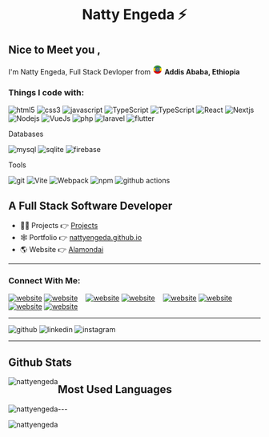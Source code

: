 <h1 align='center'>Natty Engeda ⚡</h1>
<h2>Nice to Meet you , <br></h2>
<p>I'm Natty Engeda, Full Stack Devloper from <img src="./logos/ethiopia-2.png" width="20" /> <b>Addis Ababa, Ethiopia</b></p>

<h3>Things I code with: </h3>
<p>
<img alt="html5" src="https://img.shields.io/badge/-HTML5-E34F26?style=flat-square&logo=html5&logoColor=white" />
<img alt="css3" src="https://img.shields.io/badge/-CSS3-2088F2?style=flat-square&logo=css3&logoColor=white" />
<img alt="javascript" src="https://img.shields.io/badge/-JavaScript-2088F2?style=flat-square&logo=Javascript&logoColor=white" />
<img alt="TypeScript" src="https://img.shields.io/badge/-TypeScript-007ACC?style=flat-square&logo=typescript&logoColor=white" />
<img alt="TypeScript" src="https://img.shields.io/badge/-Tailwindcss-38BDF8?style=flat-square&logo=tailwindcss&logoColor=white" />
<img alt="React" src="https://img.shields.io/badge/-React-149ECA?style=flat-square&logo=react&logoColor=white" />
<img alt="Nextjs" src="https://img.shields.io/badge/-Nextjs-000000?style=flat-square&logo=next.js&logoColor=white" />
<img alt="Nodejs" src="https://img.shields.io/badge/-Nodejs-43853d?style=flat-square&logo=Node.js&logoColor=white" />
<img alt="VueJs" src="https://img.shields.io/badge/-Vue-267E7C?style=flat-square&logo=vue.js&logoColor=white" />
<img alt="php" src="https://img.shields.io/badge/-php-4D588E?style=flat-square&logo=php&logoColor=white" />
<img alt="laravel" src="https://img.shields.io/badge/-Laravel-E8392C?style=flat-square&logo=laravel&logoColor=white" />
<img alt="flutter" src="https://img.shields.io/badge/-Flutter-66B1F1?style=flat-square&logo=flutter&logoColor=white" />
<p>Databases</P>
<img alt="mysql" src="https://img.shields.io/badge/-MySQL-4D588E?style=flat-square&logo=mysql&logoColor=white" />
<img alt="sqlite" src="https://img.shields.io/badge/-SQLite-4D588E?style=flat-square&logo=sqlite&logoColor=white" />
<img alt="firebase" src="https://img.shields.io/badge/-Firebase-F29E12?style=flat-square&logo=firebase&logoColor=white" />
<p>Tools</P>
<img alt="git" src="https://img.shields.io/badge/-Git-F05032?style=flat-square&logo=git&logoColor=white" />
<img alt="Vite" src="https://img.shields.io/badge/-Vite-8E6FFE?style=flat-square&logo=vite&logoColor=white" />
<img alt="Webpack" src="https://img.shields.io/badge/-Webpack-8DD6F9?style=flat-square&logo=webpack&logoColor=white" /> 
<img alt="npm" src="https://img.shields.io/badge/-NPM-CB3837?style=flat-square&logo=npm&logoColor=white" />
<img alt="github actions" src="https://img.shields.io/badge/-Github_Actions-2088FF?style=flat-square&logo=github-actions&logoColor=white" />

</p>

<h2>A Full Stack Software Developer</h2>

- 👨‍💻 Projects 👉 [Projects](https://github.com/nattyengeda?tab=repositories)
- 🕸 Portfolio 👉 [nattyengeda.github.io](https://nattyengeda.github.io)
- 🌎 Website 👉 [Alamondai](https://alamondai.vercel.app)

---

### Connect With Me:

[![website](./img/globe-light.svg)](https://nattyengeda.github.io#gh-light-mode-only)
[![website](./img/globe-dark.svg)](https://nattyengeda.github.io#gh-dark-mode-only)
&nbsp;&nbsp;
[![website](./img/twitter-light.svg)](https://twitter.com/nattyengeda#gh-light-mode-only)
[![website](./img/twitter-dark.svg)](https://twitter.com/nattyengeda#gh-dark-mode-only)
&nbsp;&nbsp;
[![website](./img/linkedin-light.svg)](https://www.linkedin.com/in/natty-engeda-9202a51b7/#gh-light-mode-only)
[![website](./img/linkedin-dark.svg)](https://www.linkedin.com/in/natty-engeda-9202a51b7/#gh-dark-mode-only)
&nbsp;&nbsp;
[![website](./img/instagram-light.svg)](https://instagram.com/nattyengeda#gh-light-mode-only)
[![website](./img/instagram-dark.svg)](https://instagram.com/nattyengeda#gh-dark-mode-only)

---

![github](https://img.shields.io/badge/GitHub-000000?style=for-the-badge&logo=GitHub&logoColor=white)
![linkedin](https://img.shields.io/badge/LinkedIn-blue?style=for-the-badge&logo=LinkedIn&logoColor=white)
![instagram](https://img.shields.io/badge/Instagram-red?style=for-the-badge&logo=Instagram&logoColor=white)

---

<h2>Github Stats</h2>
<p><img align="left" src="https://github-readme-stats.vercel.app/api?username=nattyengeda&show_icons=true&locale=en" alt="nattyengeda" /></p>

<h2>Most Used Languages</h1>
<p><img align="left" src="https://github-readme-stats.vercel.app/api/top-langs?username=nattyengeda&show_icons=true&locale=en&layout=compact" alt="nattyengeda" /></p>
---

&nbsp;
<img align="left" src="https://github-readme-streak-stats.herokuapp.com/?user=nattyengeda&" alt="nattyengeda" />

<br />
